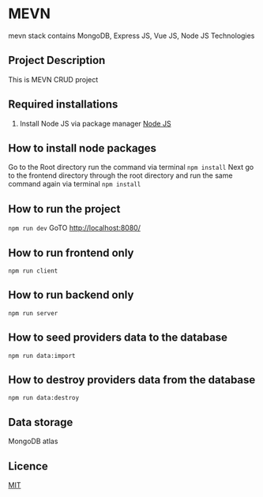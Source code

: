 # MEVN
mevn stack contains MongoDB, Express JS, Vue JS, Node JS Technologies

## Project Description
This is MEVN CRUD project

## Required installations 
1. Install Node JS via package manager [Node JS](https://nodejs.org/en/download/package-manager/)

## How to install node packages
Go to the Root directory run the command via terminal ```npm install```
Next go to the frontend directory through the root directory and run the same command again via terminal ```npm install```

## How to run the project
```npm run dev```
GoTO [http://localhost:8080/](http://localhost:8080/)

## How to run frontend only
```npm run client```

## How to run backend only
```npm run server```

## How to seed providers data to the database
```npm run data:import```

## How to destroy providers data from the database 
```npm run data:destroy```

## Data storage 
MongoDB atlas

## Licence
[MIT](https://choosealicense.com/licenses/mit/)

